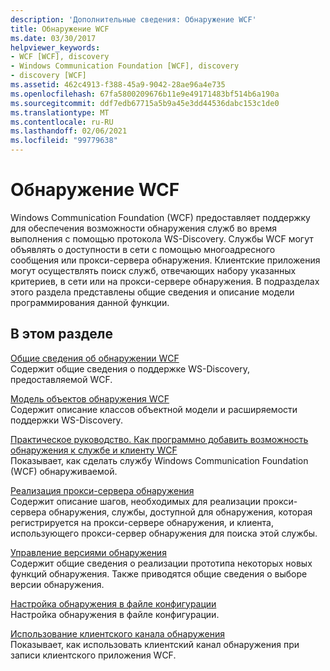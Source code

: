 ```yaml
---
description: 'Дополнительные сведения: Обнаружение WCF'
title: Обнаружение WCF
ms.date: 03/30/2017
helpviewer_keywords:
- WCF [WCF], discovery
- Windows Communication Foundation [WCF], discovery
- discovery [WCF]
ms.assetid: 462c4913-f388-45a9-9042-28ae96a4e735
ms.openlocfilehash: 67fa5800209676b11e9e49171483bf514b6a190a
ms.sourcegitcommit: ddf7edb67715a5b9a45e3dd44536dabc153c1de0
ms.translationtype: MT
ms.contentlocale: ru-RU
ms.lasthandoff: 02/06/2021
ms.locfileid: "99779638"
---
```

# <a name="wcf-discovery"></a>Обнаружение WCF

Windows Communication Foundation (WCF) предоставляет поддержку для обеспечения возможности обнаружения служб во время выполнения с помощью протокола WS-Discovery. Службы WCF могут объявлять о доступности в сети с помощью многоадресного сообщения или прокси-сервера обнаружения. Клиентские приложения могут осуществлять поиск служб, отвечающих набору указанных критериев, в сети или на прокси-сервере обнаружения. В подразделах этого раздела представлены общие сведения и описание модели программирования данной функции.  
  
## <a name="in-this-section"></a>В этом разделе  

 [Общие сведения об обнаружении WCF](wcf-discovery-overview.md)  
 Содержит общие сведения о поддержке WS-Discovery, предоставляемой WCF.  
  
 [Модель объектов обнаружения WCF](wcf-discovery-object-model.md)  
 Содержит описание классов объектной модели и расширяемости поддержки WS-Discovery.  
  
 [Практическое руководство. Как программно добавить возможность обнаружения к службе и клиенту WCF](how-to-programmatically-add-discoverability-to-a-wcf-service-and-client.md)  
 Показывает, как сделать службу Windows Communication Foundation (WCF) обнаруживаемой.  
  
 [Реализация прокси-сервера обнаружения](implementing-a-discovery-proxy.md)  
 Содержит описание шагов, необходимых для реализации прокси-сервера обнаружения, службы, доступной для обнаружения, которая регистрируется на прокси-сервере обнаружения, и клиента, использующего прокси-сервер обнаружения для поиска этой службы.  
  
 [Управление версиями обнаружения](discovery-versioning.md)  
 Содержит общие сведения о реализации прототипа некоторых новых функций обнаружения. Также приводятся общие сведения о выборе версии обнаружения.  
  
 [Настройка обнаружения в файле конфигурации](configuring-discovery-in-a-configuration-file.md)  
 Настройка обнаружения в файле конфигурации.  
  
 [Использование клиентского канала обнаружения](using-the-discovery-client-channel.md)  
 Показывает, как использовать клиентский канал обнаружения при записи клиентского приложения WCF.
